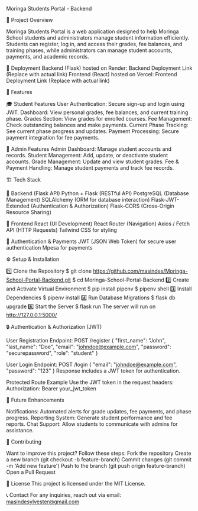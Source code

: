 Moringa Students Portal - Backend

🚀 Project Overview

Moringa Students Portal is a web application designed to help Moringa School students and administrators manage student information efficiently. Students can register, log in, and access their grades, fee balances, and training phases, while administrators can manage student accounts, payments, and academic records.

🔗 Deployment
Backend (Flask) hosted on Render: Backend Deployment Link (Replace with actual link)
Frontend (React) hosted on Vercel: Frontend Deployment Link (Replace with actual link)


📌 Features

🎓 Student Features
User Authentication: Secure sign-up and login using JWT.
Dashboard: View personal grades, fee balances, and current training phase.
Grades Section: View grades for enrolled courses.
Fee Management: Check outstanding balances and make payments.
Current Phase Tracking: See current phase progress and updates.
Payment Processing: Secure payment integration for fee payments.

🔧 Admin Features
Admin Dashboard: Manage student accounts and records.
Student Management: Add, update, or deactivate student accounts.
Grade Management: Update and view student grades.
Fee & Payment Handling: Manage student payments and track fee records.


🏗 Tech Stack

🔹 Backend (Flask API)
Python + Flask (RESTful API)
PostgreSQL (Database Management)
SQLAlchemy (ORM for database interaction)
Flask-JWT-Extended (Authentication & Authorization)
Flask-CORS (Cross-Origin Resource Sharing)

🔹 Frontend
React (UI Development)
React Router (Navigation)
Axios / Fetch API (HTTP Requests)
Tailwind CSS for styling

🔹 Authentication & Payments
JWT (JSON Web Token) for secure user authentication
Mpesa for payments


⚙️ Setup & Installation

1️⃣ Clone the Repository
$ git clone https://github.com/masindes/Moringa-School-Portal-Backend.git
$ cd Moringa-School-Portal-Backend
2️⃣ Create and Activate Virtual Environment
$ pip install pipenv
$ pipenv shell
3️⃣ Install Dependencies
$ pipenv install
4️⃣  Run Database Migrations
$ flask db upgrade
6️⃣ Start the Server
$ flask run
The server will run on http://127.0.0.1:5000/


🔒 Authentication & Authorization (JWT)

User Registration
Endpoint: POST /register
{
  "first_name": "John",
  "last_name": "Doe",
  "email": "johndoe@example.com",
  "password": "securepassword",
  "role": "student"
}

User Login
Endpoint: POST /login
{
  "email": "johndoe@example.com",
  "password": "123"
}
Response includes a JWT token for authentication.

Protected Route Example
Use the JWT token in the request headers:
Authorization: Bearer your_jwt_token


🎯 Future Enhancements

Notifications: Automated alerts for grade updates, fee payments, and phase progress.
Reporting System: Generate student performance and fee reports.
Chat Support: Allow students to communicate with admins for assistance.


🤝 Contributing

Want to improve this project? Follow these steps:
Fork the repository
Create a new branch (git checkout -b feature-branch)
Commit changes (git commit -m 'Add new feature')
Push to the branch (git push origin feature-branch)
Open a Pull Request


📜 License
This project is licensed under the MIT License.

📞 Contact
For any inquiries, reach out via email: masindesylvester@gmail.com

